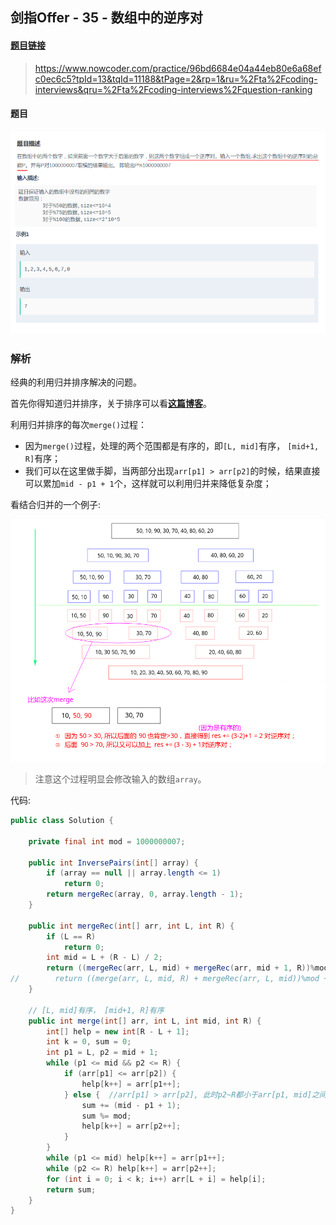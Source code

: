 ## 剑指Offer - 35 - 数组中的逆序对

#### [题目链接](https://www.nowcoder.com/practice/96bd6684e04a44eb80e6a68efc0ec6c5?tpId=13&tqId=11188&tPage=2&rp=1&ru=%2Fta%2Fcoding-interviews&qru=%2Fta%2Fcoding-interviews%2Fquestion-ranking)

> https://www.nowcoder.com/practice/96bd6684e04a44eb80e6a68efc0ec6c5?tpId=13&tqId=11188&tPage=2&rp=1&ru=%2Fta%2Fcoding-interviews&qru=%2Fta%2Fcoding-interviews%2Fquestion-ranking

#### 题目

![](images/35_t.png)

### 解析

经典的利用归并排序解决的问题。

首先你得知道归并排序，关于排序可以看[**这篇博客**](https://github.com/ZXZxin/ZXNotes/blob/master/%E6%95%B0%E6%8D%AE%E7%BB%93%E6%9E%84%E7%AE%97%E6%B3%95/Algorithm/Sort/%E5%90%84%E7%A7%8D%E6%8E%92%E5%BA%8F%E7%AE%97%E6%B3%95%E6%80%BB%E7%BB%93(%E5%85%A8%E9%9D%A2).md#%E5%BD%92%E5%B9%B6%E6%8E%92%E5%BA%8F)。

利用归并排序的每次`merge()`过程：

* 因为`merge()`过程，处理的两个范围都是有序的，即`[L, mid]`有序， `[mid+1, R]`有序；
* 我们可以在这里做手脚，当两部分出现`arr[p1] > arr[p2]`的时候，结果直接可以累加`mid - p1 + 1`个，这样就可以利用归并来降低复杂度；

看结合归并的一个例子:

![](images/35_s.png)

>  注意这个过程明显会修改输入的数组`array`。

代码:

```java
public class Solution {

    private final int mod = 1000000007;

    public int InversePairs(int[] array) {
        if (array == null || array.length <= 1)
            return 0;
        return mergeRec(array, 0, array.length - 1);
    }

    public int mergeRec(int[] arr, int L, int R) {
        if (L == R)
            return 0;
        int mid = L + (R - L) / 2;
        return ((mergeRec(arr, L, mid) + mergeRec(arr, mid + 1, R))%mod + merge(arr, L, mid, R))%mod; // 正确
//        return ((merge(arr, L, mid, R) + mergeRec(arr, L, mid))%mod + mergeRec(arr, mid + 1, R))%mod; // 正确
    }

    // [L, mid]有序， [mid+1, R]有序
    public int merge(int[] arr, int L, int mid, int R) {
        int[] help = new int[R - L + 1];
        int k = 0, sum = 0;
        int p1 = L, p2 = mid + 1;
        while (p1 <= mid && p2 <= R) {
            if (arr[p1] <= arr[p2]) {
                help[k++] = arr[p1++];
            } else {  //arr[p1] > arr[p2], 此时p2~R都小于arr[p1, mid]之间的元素，从这里求得逆序数
                sum += (mid - p1 + 1);
                sum %= mod;
                help[k++] = arr[p2++];
            }
        }
        while (p1 <= mid) help[k++] = arr[p1++];
        while (p2 <= R) help[k++] = arr[p2++];
        for (int i = 0; i < k; i++) arr[L + i] = help[i];
        return sum;
    }
}
```

